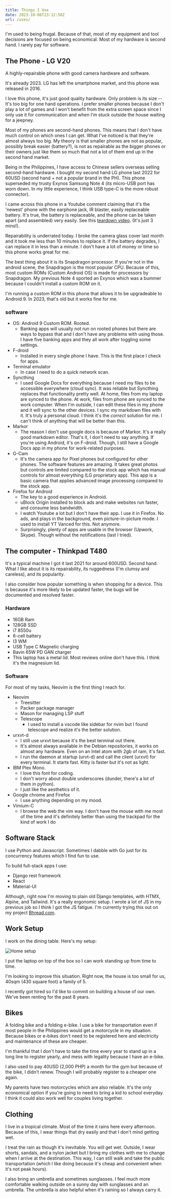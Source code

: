 ```yaml
---
title: Things I Use
date: 2023-10-06T23:12:50Z
url: /uses/
---
```

I'm used to being frugal. Because of that, most of my equipment and tool
decisions are focused on being economical. Most of my hardware is second hand.
I rarely pay for software.

## The Phone - LG V20

A highly-repairable phone with good camera hardware and software. 

It's already 2023. LG has left the smartphone market, and this phone was
released in 2016. 

I love this phone, it's just good quality hardware. Only problem is its size --
It's too big for one hand operations. I prefer smaller phones because I don't
play a lot of games and I won't benefit from the extra screen space since I only
use it for communication and when I'm stuck outside the house waiting for a
jeepney.

Most of my phones are second-hand phones. This means that I don't have much
control on which ones I can get. What I've noticed is that they're almost
always too big. My theory is that smaller phones are not as popular, possibly
break easier (battery?), is not as repairable as the bigger phones or their
owners just like them so much that not a lot of them end up in the second hand
market.

Being in the Philippines, I have access to Chinese sellers overseas selling
second-hand hardware. I bought my second hand LG phone last 2022 for 60USD
(second hand + not a popular brand in the PH). This phone superseded my trusty
Exynos Samsung Note 4 (its micro-USB port has worn down. In my little
experience, I think USB type-C is the more robust connector). 

I came across this phone in a Youtube comment claiming that it's the 'newest'
phone with the earphone jack, IR blaster, easily replaceable battery. It's
true, the battery is replaceable, and the phone can be taken apart (and
assembled) very easily. See this [teardown
video](https://www.youtube.com/watch?v=KNgSDmkn96c). (It's just 3 mins!). 

Repairability is underrated today. I broke the camera glass cover last
month and it took me less than 10 minutes to replace it. If the battery
degrades, I can replace it in less than a minute. I don't have a lot of money
or time so this phone works great for me.

The best thing about it is its Snapdragon processor. If you're not in the
android scene, the Snapdragon is the most popular CPU. Because of this, most
custom ROMs (Custom Android OS) is made for processors by Snapdragon. My
previous Note 4 sported an Exynos which was a bummer because I couldn't install
a custom ROM on it.

I'm running a custom ROM in this phone that allows it to be upgradeable to
Android 9. In 2023, that's old but it works fine for me.

### software

- OS: Android 9 Custom ROM. Rooted.
    - Banking apps will usually not run on rooted phones but there are ways to
    bypass that and I don't have any problems with using those. I have five
    banking apps and they all work after toggling some settings.
- F-droid
    - Installed in every single phone I have. This is the first place I check
    for apps.
- Terminal emulator
    - In case I need to do a quick network scan.
- Syncthing
    - I used Google Docs for everything because I need my files to be
    accessible everywhere (cloud sync). It was reliable but Syncthing replaces
    that functionality pretty well. At home, files from my laptop are synced to
    the phone. At work, files from phone are synced to the work computer. When
    I'm outside, I can edit these files in my phone and it will sync to the
    other devices. I sync my markdown files with it. It's truly a personal
    cloud. I think it's the *correct* solution for me. I can't think of
    anything that will be better than this.
- Markor
    - The reason I don't use google docs is because of Markor. It's a really
    good markdown editor. That's it, I don't need to say anything. If you're
    using Android, it's on F-droid. Though, I still have a Google Docs app in 
    my phone for work-related purposes.
- G-Cam
    - It's the camera app for Pixel phones but configured for other phones. The
    software features are amazing. It takes great photos but controls are
    limited compared to the stock app which has manual controls for almost
    everything (LG proprietary app). This app is a basic camera that applies
    advanced image processing compared to the stock app.
- Firefox for Android
    - The key to a good experience in Android.
    - uBlock Origin installed to block ads and make websites run faster, and
    consume less bandwidth.
    - I watch Youtube a lot but I don't have their app. I use it in Firefox. No
    ads, and plays in the background, even picture-in-picture mode. I used to
    install YT Vanced for this. Not anymore.
    - Surprisingly, plenty of apps are usable in the browser (Upwork, Skype).
    Though without the notifications (last I tried).

## The computer - Thinkpad T480

It's a typical machine I got it last 2021 for around 600USD. Second hand. What
I like about it is its repairability, its ruggedness (I'm clumsy and careless),
and its popularity.

I also consider how popular something is when shopping for a device. This is
because it's more likely to be updated faster, the bugs will be documented and
resolved faster. 

### Hardware

- 16GB Ram
- 128GB SSD
- i7 8550u
- 6-cell battery
- I3 WM
- USB Type C Magnetic charging 
- Bavin 65W PD GAN charger
- This laptop has a metal lid. Most reviews online don't have this. I think it's the magnesium lid.

### Software

For most of my tasks, Neovim is the first thing I reach for.

- Neovim
    - Treesitter
    - Packer package manager
    - Mason for managing LSP stuff
    - Telescope
        - I used to install a vscode like sidebar for nvim but I found
        telescope and realize it's the better solution.
- urxvt-d 
    - I still use urxvt because it's the best terminal out there.
    - It's almost always available in the Debian repositories, it works on
    almost any hardware. Even on an Intel atom with 2gb of ram, it's fast.
    - I run the daemon at startup (urvt-d) and call the client (urxvt) for
    every terminal. It starts fast. Kitty is faster but it's not as light.
- IBM Plex Mono. 
    - I love this font for coding.
    - I don't worry about double underscores (dunder, there's a lot of them in
    python). 
    - I just like the aesthetics of it.
- Google chrome and Firefox
    - I use anything depending on my mood. 
- Vimium-C 
    - I browse the web the vim way. I don't have the mouse with me most of the
    time and it's definitely better than using the trackpad for the kind of
    work I do 

## Software Stack

I use Python and Javascript. Sometimes I dabble with Go just for its
concurrency features which I find fun to use.

To build full-stack apps I use:

- Django rest framework
- React
- Material-UI

Although, right now I'm moving to plain old Django templates, with HTMX,
Alpine, and Tailwind. It's a really ergonomic setup. I wrote a lot of JS in my
previous job so I think I got the JS fatigue. I'm currently trying this out on
my project [Bhread.com](https://bhread.com).

## Work Setup

I work on the dining table. Here's my setup: 

![Home setup](/img/uploads/setup.jpg)

I put the laptop on top of the box so I can work standing up from time to time.

I'm looking to improve this situation. Right now, the house is too small for
us, 40sqm (430 square foot) a family of 5.

I recently got hired so I'd like to commit on building a house of our own.
We've been renting for the past 8 years.

## Bikes

A folding bike and a folding e-bike. I use a bike for transportation even if
most people in the Philippines would get a motorcycle in my situation. Because
bikes or e-bikes don't need to be registered here and electricity and
maintenance of these are cheaper.

I'm thankful that I don't have to take the time every year to stand up in a
long line to register yearly, and mess with legality because I have an e-bike.

I also used to pay 40USD (2,000 PHP) a month for the gym but because of the
bike, I didn't renew. Though I will probably register to a cheaper one again.

My parents have two motorcycles which are also reliable. It's the only
economical option if you're going to need to bring a kid to school everyday. 
I think it could also work well for couples living together.

## Clothing

I live in a tropical climate. Most of the time it rains here every afternoon.
Because of this, I wear things that dry easily and that I don't mind getting
wet.

I treat the rain as though it's inevitable. You will get wet. Outside, I wear
shorts, sandals, and a nylon jacket but I bring my clothes with me to change
when I arrive at the destination. This way,  I can still walk and take the
public transportation (which I like doing because it's cheap and convenient
when it's not peak hours). 

I also bring an umbrella and sometimes sunglasses. I feel much more comfortable
walking outside on a sunny day with sunglasses and an umbrella. The umbrella is
also helpful when it's raining so I always carry it. 
